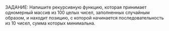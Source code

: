 ЗАДАНИЕ: Напишите рекурсивную функцию, которая 
принимает одномерный массив из 100 целых чисел, 
заполненных случайным образом, и находит позицию, 
с которой начинается последовательность из  10 
чисел, сумма которых минимальна.